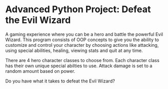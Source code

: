 # Advanced Python Project: Defeat the Evil Wizard

A gaming experience where you can be a hero and battle the powerful Evil Wizard. This program consists of OOP concepts to give you the ability to customize and control your character by choosing actions like attacking, using special abilities, healing, viewing stats and quit at any time.

There are 4 hero character classes to choose from. Each character class has their own unique special abilties to use. Attack damage is set to a random amount based on power.

Do you have what it takes to defeat the Evil Wizard?


